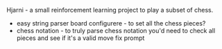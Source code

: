 Hjarni - a small reinforcement learning project to play a subset of chess.

* easy string parser board configurere - to set all the chess pieces?
* chess notation - to truly parse chess notation you'd need to check all pieces
  and see if it's a valid move
  fix prompt
